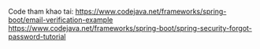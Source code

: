 Code tham khao tai: https://www.codejava.net/frameworks/spring-boot/email-verification-example
https://www.codejava.net/frameworks/spring-boot/spring-security-forgot-password-tutorial
